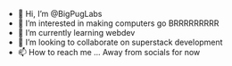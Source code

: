- 👋 Hi, I’m @BigPugLabs
- 👀 I’m interested in making computers go BRRRRRRRRR
- 🌱 I’m currently learning webdev
- 💞️ I’m looking to collaborate on superstack development
- 📫 How to reach me ... Away from socials for now

<!---
BigPugLabs/BigPugLabs is a ✨ special ✨ repository because its `README.md` (this file) appears on your GitHub profile.
You can click the Preview link to take a look at your changes.
--->
